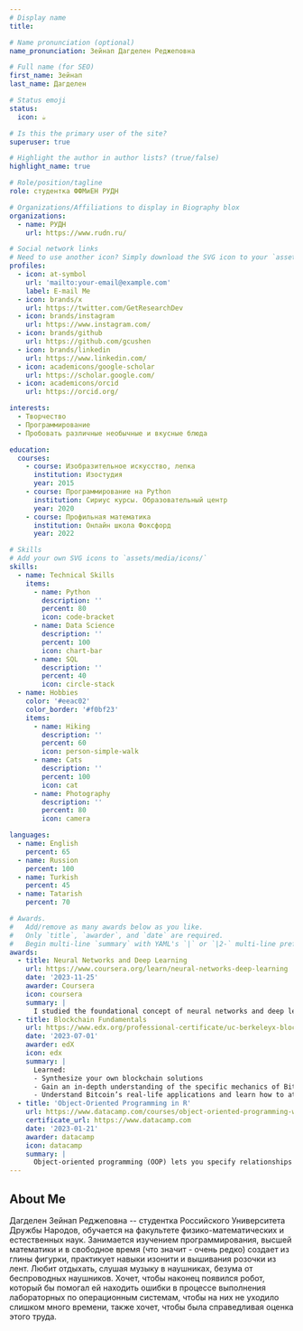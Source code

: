 ```yaml
---
# Display name
title: 

# Name pronunciation (optional)
name_pronunciation: Зейнап Дагделен Реджеповна

# Full name (for SEO)
first_name: Зейнап
last_name: Дагделен

# Status emoji
status:
  icon: ☕️

# Is this the primary user of the site?
superuser: true

# Highlight the author in author lists? (true/false)
highlight_name: true

# Role/position/tagline
role: студентка ФФМиЕН РУДН

# Organizations/Affiliations to display in Biography blox
organizations:
  - name: РУДН
    url: https://www.rudn.ru/

# Social network links
# Need to use another icon? Simply download the SVG icon to your `assets/media/icons/` folder.
profiles:
  - icon: at-symbol
    url: 'mailto:your-email@example.com'
    label: E-mail Me
  - icon: brands/x
    url: https://twitter.com/GetResearchDev
  - icon: brands/instagram
    url: https://www.instagram.com/
  - icon: brands/github
    url: https://github.com/gcushen
  - icon: brands/linkedin
    url: https://www.linkedin.com/
  - icon: academicons/google-scholar
    url: https://scholar.google.com/
  - icon: academicons/orcid
    url: https://orcid.org/

interests:
  - Творчество
  - Программирование
  - Пробовать различные необычные и вкусные блюда

education:
  courses:
    - course: Изобразительное искусство, лепка
      institution: Изостудия
      year: 2015
    - course: Программирование на Python
      institution: Сириус курсы. Образовательный центр
      year: 2020
    - course: Профильная математика
      institution: Онлайн школа Фоксфорд
      year: 2022

# Skills
# Add your own SVG icons to `assets/media/icons/`
skills:
  - name: Technical Skills
    items:
      - name: Python
        description: ''
        percent: 80
        icon: code-bracket
      - name: Data Science
        description: ''
        percent: 100
        icon: chart-bar
      - name: SQL
        description: ''
        percent: 40
        icon: circle-stack
  - name: Hobbies
    color: '#eeac02'
    color_border: '#f0bf23'
    items:
      - name: Hiking
        description: ''
        percent: 60
        icon: person-simple-walk
      - name: Cats
        description: ''
        percent: 100
        icon: cat
      - name: Photography
        description: ''
        percent: 80
        icon: camera

languages:
  - name: English
    percent: 65
  - name: Russion
    percent: 100
  - name: Turkish
    percent: 45
  - name: Tatarish
    percent: 70

# Awards.
#   Add/remove as many awards below as you like.
#   Only `title`, `awarder`, and `date` are required.
#   Begin multi-line `summary` with YAML's `|` or `|2-` multi-line prefix and indent 2 spaces below.
awards:
  - title: Neural Networks and Deep Learning
    url: https://www.coursera.org/learn/neural-networks-deep-learning
    date: '2023-11-25'
    awarder: Coursera
    icon: coursera
    summary: |
      I studied the foundational concept of neural networks and deep learning. By the end, I was familiar with the significant technological trends driving the rise of deep learning; build, train, and apply fully connected deep neural networks; implement efficient (vectorized) neural networks; identify key parameters in a neural network’s architecture; and apply deep learning to your own applications.
  - title: Blockchain Fundamentals
    url: https://www.edx.org/professional-certificate/uc-berkeleyx-blockchain-fundamentals
    date: '2023-07-01'
    awarder: edX
    icon: edx
    summary: |
      Learned:
      - Synthesize your own blockchain solutions
      - Gain an in-depth understanding of the specific mechanics of Bitcoin
      - Understand Bitcoin’s real-life applications and learn how to attack and destroy Bitcoin, Ethereum, smart contracts and Dapps, and alternatives to Bitcoin’s Proof-of-Work consensus algorithm
  - title: 'Object-Oriented Programming in R'
    url: https://www.datacamp.com/courses/object-oriented-programming-with-s3-and-r6-in-r
    certificate_url: https://www.datacamp.com
    date: '2023-01-21'
    awarder: datacamp
    icon: datacamp
    summary: |
      Object-oriented programming (OOP) lets you specify relationships between functions and the objects that they can act on, helping you manage complexity in your code. This is an intermediate level course, providing an introduction to OOP, using the S3 and R6 systems. S3 is a great day-to-day R programming tool that simplifies some of the functions that you write. R6 is especially useful for industry-specific analyses, working with web APIs, and building GUIs.
---
```


## About Me

Дагделен Зейнап Реджеповна -- студентка Российского Университета Дружбы Народов, обучается на факультете физико-математических и естественных наук. Занимается изучением программирования, высшей математики и в свободное время (что значит - очень редко) создает из глины фигурки, практикует навыки изонити и вышивания розочки из лент. Любит отдыхать, слушая музыку в наушниках, безума от беспроводных наушников. Хочет, чтобы наконец появился робот, который бы помогал ей находить ошибки в процессе выполнения лабораторных по операционным системам, чтобы на них не уходило слишком много времени, также хочет, чтобы была справедливая оценка этого труда.
